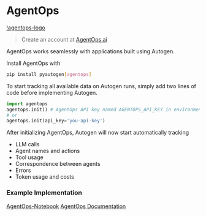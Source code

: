 # AgentOps

[!agentops-logo](/img/ecosystem-agentops.png)

> Create an account at [AgentOps.ai](https://agentops.ai/)

AgentOps works seamlessly with applications built using Autogen.

Install AgentOps with
```bash
pip install pyautogen[agentops]
```

To start tracking all available data on Autogen runs, simply add two lines of code before implementing Autogen.

```python
import agentops
agentops.init() # AgentOps API key named AGENTOPS_API_KEY in environment 
# or
agentops.init(api_key='you-api-key')
```

After initializing AgentOps, Autogen will now start automatically tracking
- LLM calls
- Agent names and actions
- Tool usage
- Correspondence between agents
- Errors
- Token usage and costs

### Example Implementation
[AgentOps-Notebook](/docs/notebooks/agentchat_agentops)
[AgentOps Documentation](https://docs.agentops.ai/v1/quickstart)
